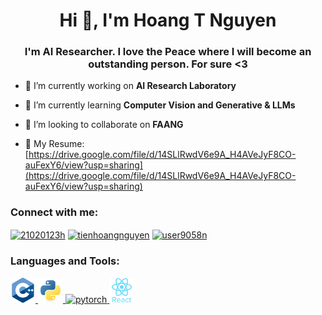 <h1 align="center">Hi 👋, I'm Hoang T Nguyen</h1>
<h3 align="center">I'm AI Researcher. I love the Peace where I will become an outstanding person. For sure <3</h3>

- 🔭 I’m currently working on **AI Research Laboratory**

- 🌱 I’m currently learning **Computer Vision and Generative & LLMs**

- 👯 I’m looking to collaborate on **FAANG**

- 📄 My Resume: [https://drive.google.com/file/d/14SLlRwdV6e9A_H4AVeJyF8CO-auFexY6/view?usp=sharing](https://drive.google.com/file/d/14SLlRwdV6e9A_H4AVeJyF8CO-auFexY6/view?usp=sharing)

<h3 align="left">Connect with me:</h3>
<p align="left">
<a href="https://twitter.com/21020123h" target="blank"><img align="center" src="https://raw.githubusercontent.com/rahuldkjain/github-profile-readme-generator/master/src/images/icons/Social/twitter.svg" alt="21020123h" height="30" width="40" /></a>
<a href="https://linkedin.com/in/tienhoangnguyen" target="blank"><img align="center" src="https://raw.githubusercontent.com/rahuldkjain/github-profile-readme-generator/master/src/images/icons/Social/linked-in-alt.svg" alt="tienhoangnguyen" height="30" width="40" /></a>
<a href="https://www.leetcode.com/user9058n" target="blank"><img align="center" src="https://raw.githubusercontent.com/rahuldkjain/github-profile-readme-generator/master/src/images/icons/Social/leet-code.svg" alt="user9058n" height="30" width="40" /></a>
</p>

<h3 align="left">Languages and Tools:</h3>
<p align="left"> 
<a href="https://www.w3schools.com/cpp/" target="_blank" rel="noreferrer"> 
  <img src="https://raw.githubusercontent.com/devicons/devicon/master/icons/cplusplus/cplusplus-original.svg" alt="cplusplus" width="40" height="40"/>
</a>
<a href="https://www.python.org" target="_blank" rel="noreferrer"> 
   <img src="https://raw.githubusercontent.com/devicons/devicon/master/icons/python/python-original.svg" alt="python" width="40" height="40"/> 
</a>
<a href="https://pytorch.org/" target="_blank" rel="noreferrer"> 
  <img src="https://www.vectorlogo.zone/logos/pytorch/pytorch-icon.svg" alt="pytorch" width="40" height="40"/>
</a> 
<a href="https://reactjs.org/" target="_blank" rel="noreferrer"> 
  <img src="https://raw.githubusercontent.com/devicons/devicon/master/icons/react/react-original-wordmark.svg" alt="react" width="40" height="40"/>
</a>
</p>

